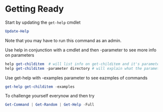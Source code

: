 # Getting Ready

Start by updating the `get-help` cmdlet

```PowerShell
Update-Help
```

Note that you may have to run this command as an admin.

Use help in conjunction with a cmdlet and then -parameter to see more info on parameters

```PowerShell
help get-childitem  # will list info on get-childitem and it's parameters
help get-childitem -parameter directory # will explain what the parameter directory will do
```

Use get-help with -examples parameter to see eazmples of commands

```PowerShell
get-help get-childitem -examples
```

To challenge yourself everynow and then try 

```PowerShell
Get-Command | Get-Random | Get-Help -Full
```
